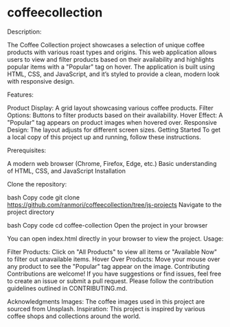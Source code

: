 # coffeecollection

Description:

The Coffee Collection project showcases a selection of unique coffee products with various roast types and origins. This web application allows users to view and filter products based on their availability and highlights popular items with a "Popular" tag on hover. The application is built using HTML, CSS, and JavaScript, and it’s styled to provide a clean, modern look with responsive design.

Features:

Product Display: A grid layout showcasing various coffee products.
Filter Options: Buttons to filter products based on their availability.
Hover Effect: A "Popular" tag appears on product images when hovered over.
Responsive Design: The layout adjusts for different screen sizes.
Getting Started
To get a local copy of this project up and running, follow these instructions.

Prerequisites:

A modern web browser (Chrome, Firefox, Edge, etc.)
Basic understanding of HTML, CSS, and JavaScript
Installation

Clone the repository:

bash
Copy code
git clone https://github.com/ranmori/coffeecollection/tree/js-projects
Navigate to the project directory

bash
Copy code
cd coffee-collection
Open the project in your browser

You can open index.html directly in your browser to view the project.
Usage:

Filter Products: Click on "All Products" to view all items or "Available Now" to filter out unavailable items.
Hover Over Products: Move your mouse over any product to see the "Popular" tag appear on the image.
Contributing
Contributions are welcome! If you have suggestions or find issues, feel free to create an issue or submit a pull request. Please follow the contribution guidelines outlined in CONTRIBUTING.md.

Acknowledgments
Images: The coffee images used in this project are sourced from Unsplash.
Inspiration: This project is inspired by various coffee shops and collections around the world.
